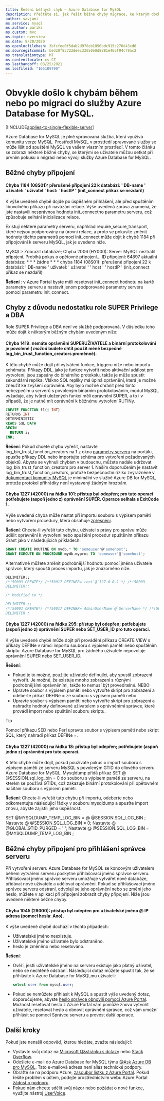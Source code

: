 ```yaml
---
title: Řešení běžných chyb – Azure Database for MySQL
description: Přečtěte si, jak řešit běžné chyby migrace, ke kterým dochází uživatelům, kteří jsou noví ve službě Azure Database for MySQL.
author: savjani
ms.service: mysql
ms.author: pariks
ms.custom: mvc
ms.topic: overview
ms.date: 8/20/2020
ms.openlocfilehash: 3bfcfee0f5dab2d978eb1856bdc915c270d43ed6
ms.sourcegitcommit: bed20f85722deec33050e0d8881e465f94c79ac2
ms.translationtype: MT
ms.contentlocale: cs-CZ
ms.lasthandoff: 03/25/2021
ms.locfileid: "105109790"
---
```

# <a name="commonly-encountered-errors-during-or-post-migration-to-azure-database-for-mysql-service"></a>Obvykle došlo k chybám během nebo po migraci do služby Azure Database for MySQL.

[!INCLUDE[applies-to-single-flexible-server](includes/applies-to-single-flexible-server.md)]

Azure Database for MySQL je plně spravovaná služba, která využívá komunitu verze MySQL. Prostředí MySQL v prostředí spravované služby se může lišit od spuštění MySQL ve vašem vlastním prostředí. V tomto článku se zobrazí některé běžné chyby, se kterými se uživatelé můžou setkat při prvním pokusu o migraci nebo vývoji služby Azure Database for MySQL.

## <a name="common-connection-errors"></a>Běžné chyby připojení

#### <a name="error-1184-08s01-aborted-connection-22-to-db-db-name-user-user-host-hostip-init_connect-command-failed"></a>Chyba 1184 (08S01): přerušené připojení 22 k databázi: ' DB-name ' uživatel: ' uživatel ' host: ' hostIP ' (init_connect příkaz se nezdařil)
K výše uvedené chybě dojde po úspěšném přihlášení, ale před spuštěním libovolného příkazu při navázání relace. Výše uvedená zpráva znamená, že jste nastavili nesprávnou hodnotu init_connectho parametru serveru, což způsobuje selhání inicializace relace.

Existují některé parametry serveru, například require_secure_transport, které nejsou podporovány na úrovni relace, a proto se pokusíte změnit hodnoty těchto parametrů pomocí init_connect může dojít k chybě 1184 při připojování k serveru MySQL, jak je uvedeno níže.

MySQL> Zobrazit databáze; Chyba 2006 (HY000): Server MySQL neztratil připojení. Probíhá pokus o opětovné připojení... ID připojení: 64897 aktuální databáze: * * * žádné * * * chyba 1184 (08S01): přerušené připojení 22 k databázi: ' DB-name ' uživatel: ' uživatel ' ' host ' ' hostIP ' (init_connect příkaz se nezdařil)

**Řešení** : v Azure Portal byste měli resetovat init_connect hodnotu na kartě parametry serveru a nastavit jenom podporované parametry serveru pomocí parametru init_connect. 


## <a name="errors-due-to-lack-of-super-privilege-and-dba-role"></a>Chyby z důvodu nedostatku role SUPER Privilege a DBA

Role SUPER Privilege a DBA není ve službě podporovaná. V důsledku toho může dojít k některým běžným chybám uvedeným níže:

#### <a name="error-1419-you-do-not-have-the-super-privilege-and-binary-logging-is-enabled-you-might-want-to-use-the-less-safe-log_bin_trust_function_creators-variable"></a>Chyba 1419: nemáte oprávnění SUPERUŽIVATELE a binární protokolování je povolené ( *možná* budete chtít použít méně bezpečné log_bin_trust_function_creators proměnné).

K této chybě může dojít při vytváření funkce, triggeru níže nebo importu schématu. Příkazy DDL, jako je funkce vytvořit nebo aktivační událost pro vytvoření, jsou zapsány do binárního protokolu, takže je může spustit sekundární replika. Vlákno SQL repliky má úplná oprávnění, která je možné zneužít ke zvýšení oprávnění. Aby bylo možné chránit před tímto nebezpečím u serverů s povoleným binárním protokolováním, modul MySQL vyžaduje, aby tvůrci uložených funkcí měli oprávnění SUPER, a to i v případě, že je nutné mít oprávnění k běžnému vytvoření RUTINy. 

```sql
CREATE FUNCTION f1(i INT)
RETURNS INT
DETERMINISTIC
READS SQL DATA
BEGIN
  RETURN i;
END;
```

**Řešení**: Pokud chcete chybu vyřešit, nastavte log_bin_trust_function_creators na 1 z okna [parametry serveru](howto-server-parameters.md) na portálu, spusťte příkazy DDL nebo importujte schéma pro vytvoření požadovaných objektů. Abyste se vyhnuli chybám v budoucnu, můžete nadále udržovat log_bin_trust_function_creators pro server 1. Naším doporučením je nastavit log_bin_trust_function_creators, protože bezpečnostní riziko zvýrazněné v [dokumentaci komunity MySQL](https://dev.mysql.com/doc/refman/5.7/en/replication-options-binary-log.html#sysvar_log_bin_trust_function_creators) je minimální ve službě Azure DB for MySQL, protože protokol přihrádky není vystavený žádným hrozbám.

#### <a name="error-1227-42000-at-line-101-access-denied-you-need-at-least-one-of-the-super-privileges-for-this-operation-operation-failed-with-exitcode-1"></a>Chyba 1227 (42000) na řádku 101: přístup byl odepřen; pro tuto operaci potřebujete (aspoň jedno z) oprávnění SUPER. Operace selhala s ExitCode 1.

Výše uvedená chyba může nastat při importu souboru s výpisem paměti nebo vytvoření procedury, která obsahuje [zpřesnění](https://dev.mysql.com/doc/refman/5.7/en/create-procedure.html). 

**Řešení**: Chcete-li vyřešit tuto chybu, uživatel s právy pro správu může udělit oprávnění k vytvoření nebo spuštění procedur spuštěním příkazu Grant jako v následujících příkladech:

```sql
GRANT CREATE ROUTINE ON mydb.* TO 'someuser'@'somehost';
GRANT EXECUTE ON PROCEDURE mydb.myproc TO 'someuser'@'somehost';
```
Alternativně můžete změnit podrobnější hodnotu pomocí jména uživatele správce, který spouští proces importu, jak je znázorněno níže.

```sql
DELIMITER;;
/*!50003 CREATE*/ /*!50017 DEFINER=`root`@`127.0.0.1`*/ /*!50003
DELIMITER;;

/* Modified to */

DELIMITER ;;
/*!50003 CREATE*/ /*!50017 DEFINER=`AdminUserName`@`ServerName`*/ /*!50003
DELIMITER ;
```
#### <a name="error-1227-42000-at-line-295-access-denied-you-need-at-least-one-of-the-super-or-set_user_id-privileges-for-this-operation"></a>Chyba 1227 (42000) na řádku 295: přístup byl odepřen; potřebujete (aspoň jedno z) oprávnění SUPER nebo SET_USER_ID pro tuto operaci.

K výše uvedené chybě může dojít při provádění příkazu CREATE VIEW s příkazy DEFINe v rámci importu souboru s výpisem paměti nebo spuštěním skriptu. Azure Database for MySQL pro žádného uživatele nepovoluje oprávnění SUPER nebo SET_USER_ID. 

**Řešení**: 
* Pokud je to možné, použijte uživatele definující, aby spustil zobrazení vytvořit. Je možné, že existuje mnoho zobrazení s různými podrobnějšími oprávněními, takže to nemusí být proveditelné.  NEBO
* Upravte soubor s výpisem paměti nebo vytvořte skript pro zobrazení a odeberte příkaz DEFINe = ze souboru s výpisem paměti nebo 
* Upravte soubor s výpisem paměti nebo vytvořte skript pro zobrazení a nahraďte hodnoty definované uživatelem s oprávněními správce, které provádí import nebo spuštění souboru skriptu.

> [!Tip] 
> Pomocí příkazu SED nebo Perl upravte soubor s výpisem paměti nebo skript SQL, který nahradí příkaz DEFINe =.

#### <a name="error-1227-42000-at-line-18-access-denied-you-need-at-least-one-of-the-super-privileges-for-this-operation"></a>Chyba 1227 (42000) na řádku 18: přístup byl odepřen; potřebujete (aspoň jedno z) oprávnění pro tuto operaci.

K této chybě může dojít, pokud používáte pokus o import souboru s výpisem paměti ze serveru MySQL s povoleným GTID do cílového serveru Azure Database for MySQL. Mysqldump přidá příkaz SET @ @SESSION.sql_log_bin = 0 do souboru s výpisem paměti ze serveru, na kterém se používá GTIDs, což zakazuje binární protokolování při opětovném načítání souboru s výpisem paměti.

**Řešení**: Chcete-li vyřešit tuto chybu při importu, odeberte nebo odkomentujte následující řádky v souboru mysqldump a spusťte import znovu, abyste zajistili jeho úspěšnost. 

SET @MYSQLDUMP_TEMP_LOG_BIN = @ @SESSION.SQL_LOG_BIN ; Nastavte @ @SESSION.SQL_LOG_BIN = 0; Nastavte @ @GLOBAL.GTID_PURGED = ' '; Nastavte @ @SESSION.SQL_LOG_BIN = @MYSQLDUMP_TEMP_LOG_BIN ;

## <a name="common-connection-errors-for-server-admin-login"></a>Běžné chyby připojení pro přihlášení správce serveru

Při vytvoření serveru Azure Database for MySQL se koncovým uživatelem během vytváření serveru poskytne přihlašovací jméno správce serveru. Přihlašovací jméno správce serveru umožňuje vytvářet nové databáze, přidávat nové uživatele a udělovat oprávnění. Pokud se přihlašovací jméno správce serveru odstraní, odvolají se jeho oprávnění nebo se změní jeho heslo, můžete v aplikaci při připojení zobrazit chyby připojení. Níže jsou uvedené některé běžné chyby.

#### <a name="error-1045-28000-access-denied-for-user-usernameip-address-using-password-yes"></a>Chyba 1045 (28000): přístup byl odepřen pro uživatelské jméno @ IP adresa (pomocí hesla: Ano).

K výše uvedené chybě dochází v těchto případech:

* Uživatelské jméno neexistuje.
* Uživatelské jméno uživatele bylo odstraněno.
* heslo je změněno nebo resetováno.

**Řešení**: 
* Ověří, jestli uživatelské jméno na serveru existuje jako platný uživatel, nebo se nechtěně odstraní. Následující dotaz můžete spustit tak, že se přihlásíte k Azure Database for MySQLmu uživateli:
  ```sql
  select user from mysql.user;
  ```
* Pokud se nemůžete přihlásit k MySQL a spustit výše uvedený dotaz, doporučujeme, abyste [heslo správce obnovili pomocí Azure Portal](howto-create-manage-server-portal.md). Možnost resetovat heslo z Azure Portal vám pomůže znovu vytvořit uživatele, resetovat heslo a obnovit oprávnění správce, což vám umožní přihlásit se pomocí Správce serveru a provést další operace.

## <a name="next-steps"></a>Další kroky
Pokud jste nenašli odpověď, kterou hledáte, zvažte následující:

- Vystavte svůj dotaz na [Microsoft Q&stránku s dotazy](/answers/topics/azure-database-mysql.html) nebo [Stack Overflow](https://stackoverflow.com/questions/tagged/azure-database-mysql).
- Odešlete e-mail do Azure Database for MySQL týmu [ @Ask Azure DB pro MySQL](mailto:AskAzureDBforMySQL@service.microsoft.com). Tato e-mailová adresa není alias technické podpory.
- Obraťte se na podporu Azure, [zasoubor lístku z Azure Portal](https://portal.azure.com/?#blade/Microsoft_Azure_Support/HelpAndSupportBlade). Pokud řešíte problém s účtem, podejte prostřednictvím webu Azure Portal [žádost o podporu](https://ms.portal.azure.com/#blade/Microsoft_Azure_Support/HelpAndSupportBlade/newsupportrequest).
- Pokud nám chcete sdělit svůj názor nebo požádat o nové funkce, využijte nástroj [UserVoice](https://feedback.azure.com/forums/597982-azure-database-for-mysql).
